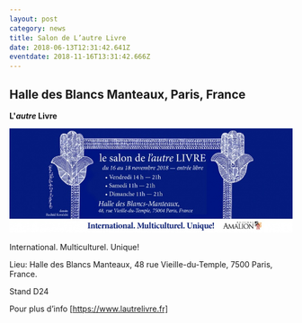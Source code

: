 ```yaml
---
layout: post
category: news
title: Salon de L’autre Livre
date: 2018-06-13T12:31:42.641Z
eventdate: 2018-11-16T13:31:42.666Z
---
```

## Halle des Blancs Manteaux, Paris, France

**L'*autre* Livre**

![Salon de L’autre Livre](../uploads/FB_Lautre-livre.jpg)

International. Multiculturel. Unique!

Lieu: Halle des Blancs Manteaux, 48 rue Vieille-du-Temple, 7500 Paris, France.

Stand D24

Pour plus d’info \[https://www.lautrelivre.fr]